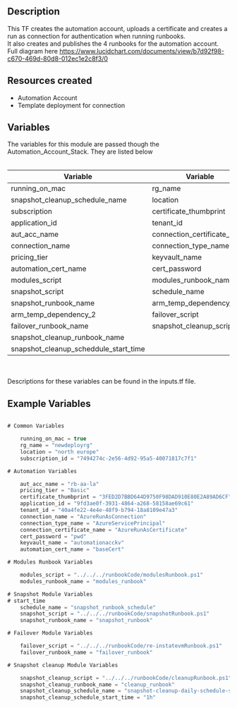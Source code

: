 ## Description

This TF creates the automation account, uploads a certificate and creates a run as connection for authentication when running runbooks.</br>
It also creates and publishes the 4 runbooks for the automation account.</br>
Full diagram here 
https://www.lucidchart.com/documents/view/b7d92f98-c670-469d-80d8-012ec1e2c8f3/0

## Resources created

- Automation Account
- Template deployment for connection


## Variables 

The variables for this module are passed though the Automation_Account_Stack. They are listed below 
</br></br>

|                    Variable           |           Variable             |
|---------------------------------------|--------------------------------|
| running_on_mac                        | rg_name                        |
| snapshot_cleanup_schedule_name        | location                       |
| subscription                          | certificate_thumbprint         |
| application_id                        | tenant_id                      |
| aut_acc_name                          | connection_certificate_name    |
| connection_name                       | connection_type_name           |
| pricing_tier                          | keyvault_name                  |
| automation_cert_name                  | cert_password                  |
| modules_script                        | modules_runbook_name           |
| snapshot_script                       | schedule_name                  |
| snapshot_runbook_name                 | arm_temp_dependency_1          |
| arm_temp_dependency_2                 | failover_script                |
| failover_runbook_name                 | snapshot_cleanup_script        |
| snapshot_cleanup_runbook_name         | |
| snapshot_cleanup_scheddule_start_time |                                |
</br></br>
Descriptions for these variables can be found in the inputs.tf file.</br>

## Example Variables
```javascript

# Common Variables

    running_on_mac = true
    rg_name = "newdeployrg"
    location = "north europe"
    subscription_id = "7494274c-2e56-4d92-95a5-40071817c7f1"

# Automation Variables

    aut_acc_name = "rb-aa-la"
    pricing_tier = "Basic"
    certificate_thumbprint = "3FED2D7BBD644D9750F98DAD910E80E2A89AD6CF"
    application_id = "9fd3ae0f-3931-4864-a268-58158ae69c61"
    tenant_id = "40a4fe22-4e4e-48f9-b794-18a8109e47a3"
    connection_name = "AzureRunAsConnection"
    connection_type_name = "AzureServicePrincipal"
    connection_certificate_name = "AzureRunAsCertificate"
    cert_password = "pwd"
    keyvault_name = "automationacckv"
    automation_cert_name = "baseCert"

# Modules Runbook Variables

    modules_script = "../../../runbookCode/modulesRunbook.ps1"
    modules_runbook_name = "modules_runbook"

# Snapshot Module Variables
# start_time
    schedule_name = "snapshot_runbook_schedule"
    snapshot_script = "../../../runbookCode/snapshotRunbook.ps1"
    snapshot_runbook_name = "snapshot_runbook"

# Failover Module Variables

    failover_script = "../../../runbookCode/re-instatevmRunbook.ps1"
    failover_runbook_name = "failover_runbook"

# Snapshot cleanup Module Variables

    snapshot_cleanup_script = "../../../runbookCode/cleanupRunbook.ps1"
    snapshot_cleanup_runbook_name = "cleanup_runbook"
    snapshot_cleanup_schedule_name = "snapshot-cleanup-daily-schedule-stacktest"
    snapshot_cleanup_schedule_start_time = "1h"
```